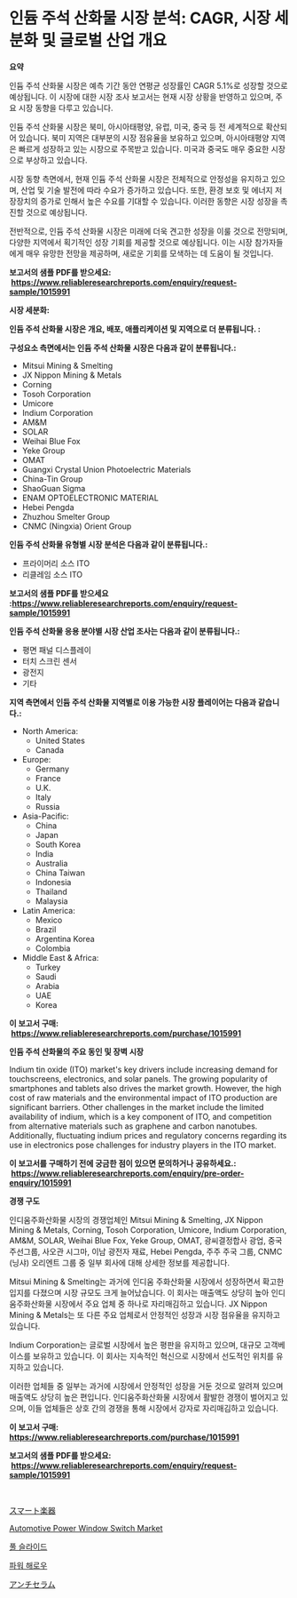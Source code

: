 <p><h1>인듐 주석 산화물 시장 분석: CAGR, 시장 세분화 및 글로벌 산업 개요</h1></p><p><strong>요약</strong></p>
<p><p>인듐 주석 산화물 시장은 예측 기간 동안 연평균 성장률인 CAGR 5.1%로 성장할 것으로 예상됩니다. 이 시장에 대한 시장 조사 보고서는 현재 시장 상황을 반영하고 있으며, 주요 시장 동향을 다루고 있습니다.</p><p>인듐 주석 산화물 시장은 북미, 아시아태평양, 유럽, 미국, 중국 등 전 세계적으로 확산되어 있습니다. 북미 지역은 대부분의 시장 점유율을 보유하고 있으며, 아시아태평양 지역은 빠르게 성장하고 있는 시장으로 주목받고 있습니다. 미국과 중국도 매우 중요한 시장으로 부상하고 있습니다.</p><p>시장 동향 측면에서, 현재 인듐 주석 산화물 시장은 전체적으로 안정성을 유지하고 있으며, 산업 및 기술 발전에 따라 수요가 증가하고 있습니다. 또한, 환경 보호 및 에너지 저장장치의 증가로 인해서 높은 수요를 기대할 수 있습니다. 이러한 동향은 시장 성장을 촉진할 것으로 예상됩니다.</p><p>전반적으로, 인듐 주석 산화물 시장은 미래에 더욱 견고한 성장을 이룰 것으로 전망되며, 다양한 지역에서 획기적인 성장 기회를 제공할 것으로 예상됩니다. 이는 시장 참가자들에게 매우 유망한 전망을 제공하며, 새로운 기회를 모색하는 데 도움이 될 것입니다.</p></p>
<p><strong>보고서의 샘플 PDF를 받으세요: &nbsp;<a href="https://www.reliableresearchreports.com/enquiry/request-sample/1015991">https://www.reliableresearchreports.com/enquiry/request-sample/1015991</a></strong></p>
<p><strong>시장 세분화:</strong></p>
<p><strong> 인듐 주석 산화물 시장은 개요, 배포, 애플리케이션 및 지역으로 더 분류됩니다. :</strong></p>
<p><strong>구성요소 측면에서는 인듐 주석 산화물 시장은 다음과 같이 분류됩니다.:</strong></p>
<p><ul><li>Mitsui Mining & Smelting</li><li>JX Nippon Mining & Metals</li><li>Corning</li><li>Tosoh Corporation</li><li>Umicore</li><li>Indium Corporation</li><li>AM&M</li><li>SOLAR</li><li>Weihai Blue Fox</li><li>Yeke Group</li><li>OMAT</li><li>Guangxi Crystal Union Photoelectric Materials</li><li>China-Tin Group</li><li>ShaoGuan Sigma</li><li>ENAM OPTOELECTRONIC MATERIAL</li><li>Hebei Pengda</li><li>Zhuzhou Smelter Group</li><li>CNMC (Ningxia) Orient Group</li></ul></p>
<p><strong> 인듐 주석 산화물 유형별 시장 분석은 다음과 같이 분류됩니다.:</strong></p>
<p><ul><li>프라이머리 소스 ITO</li><li>리클레임 소스 ITO</li></ul></p>
<p><strong>보고서의 샘플 PDF를 받으세요 :<a href="https://www.reliableresearchreports.com/enquiry/request-sample/1015991">https://www.reliableresearchreports.com/enquiry/request-sample/1015991</a></strong></p>
<p><strong> 인듐 주석 산화물 응용 분야별 시장 산업 조사는 다음과 같이 분류됩니다.:</strong></p>
<p><ul><li>평면 패널 디스플레이</li><li>터치 스크린 센서</li><li>광전지</li><li>기타</li></ul></p>
<p><strong>지역 측면에서 인듐 주석 산화물 지역별로 이용 가능한 시장 플레이어는 다음과 같습니다.:</strong></p>
<p><ul>
    <li>
        North America:
        <ul>
            <li>United States</li>
            <li>Canada</li>
        </ul>
    </li>
    <li>
        Europe:
        <ul>
            <li>Germany</li>
            <li>France</li>
            <li>U.K.</li>
            <li>Italy</li>
            <li>Russia</li>
        </ul>
    </li>
    <li>
        Asia-Pacific:
        <ul>
            <li>China</li>
            <li>Japan</li>
            <li>South Korea</li>
            <li>India</li>
            <li>Australia</li>
            <li>China Taiwan</li>
            <li>Indonesia</li>
            <li>Thailand</li>
            <li>Malaysia</li>
        </ul>
    </li>
    <li>
        Latin America:
        <ul>
            <li>Mexico</li>
            <li>Brazil</li>
            <li>Argentina Korea</li>
            <li>Colombia</li>
        </ul>
    </li>
    <li>
        Middle East & Africa:
        <ul>
            <li>Turkey</li>
            <li>Saudi</li>
            <li>Arabia</li>
            <li>UAE</li>
            <li>Korea</li>
        </ul>
    </li>
    </ul></p>
<p><strong>이 보고서 구매: &nbsp;<a href="https://www.reliableresearchreports.com/purchase/1015991">https://www.reliableresearchreports.com/purchase/1015991</a></strong></p>
<p><strong>인듐 주석 산화물의 주요 동인 및 장벽 시장</strong></p>
<p><p>Indium tin oxide (ITO) market's key drivers include increasing demand for touchscreens, electronics, and solar panels. The growing popularity of smartphones and tablets also drives the market growth. However, the high cost of raw materials and the environmental impact of ITO production are significant barriers. Other challenges in the market include the limited availability of indium, which is a key component of ITO, and competition from alternative materials such as graphene and carbon nanotubes. Additionally, fluctuating indium prices and regulatory concerns regarding its use in electronics pose challenges for industry players in the ITO market.</p></p>
<p><strong>이 보고서를 구매하기 전에 궁금한 점이 있으면 문의하거나 공유하세요.: &nbsp;<a href="https://www.reliableresearchreports.com/enquiry/pre-order-enquiry/1015991">https://www.reliableresearchreports.com/enquiry/pre-order-enquiry/1015991</a></strong></p>
<p><strong>경쟁 구도</strong></p>
<p><p>인디움주화산화물 시장의 경쟁업체인 Mitsui Mining & Smelting, JX Nippon Mining & Metals, Corning, Tosoh Corporation, Umicore, Indium Corporation, AM&M, SOLAR, Weihai Blue Fox, Yeke Group, OMAT, 광씨결정합사 광업, 중국주선그룹, 사오관 시그마, 이남 광전자 재료, Hebei Pengda, 주주 주국 그룹, CNMC (닝샤) 오리엔트 그룹 중 일부 회사에 대해 상세한 정보를 제공합니다. </p><p>Mitsui Mining & Smelting는 과거에 인디움 주화산화물 시장에서 성장하면서 확고한 입지를 다졌으며 시장 규모도 크게 늘어났습니다. 이 회사는 매출액도 상당히 높아 인디움주화산화물 시장에서 주요 업체 중 하나로 자리매김하고 있습니다. JX Nippon Mining & Metals는 또 다른 주요 업체로서 안정적인 성장과 시장 점유율을 유지하고 있습니다. </p><p>Indium Corporation는 글로벌 시장에서 높은 평판을 유지하고 있으며, 대규모 고객베이스를 보유하고 있습니다. 이 회사는 지속적인 혁신으로 시장에서 선도적인 위치를 유지하고 있습니다. </p><p>이러한 업체들 중 일부는 과거에 시장에서 안정적인 성장을 거둔 것으로 알려져 있으며 매출액도 상당히 높은 편입니다. 인디움주화산화물 시장에서 활발한 경쟁이 벌어지고 있으며, 이들 업체들은 상호 간의 경쟁을 통해 시장에서 강자로 자리매김하고 있습니다.</p></p>
<p><strong>이 보고서 구매: &nbsp; <a href="https://www.reliableresearchreports.com/purchase/1015991">https://www.reliableresearchreports.com/purchase/1015991</a></strong></p>
<p><strong>보고서의 샘플 PDF를 받으세요: &nbsp;<a href="https://www.reliableresearchreports.com/enquiry/request-sample/1015991">https://www.reliableresearchreports.com/enquiry/request-sample/1015991</a></strong><strong></strong></p>
<p>&nbsp;</p>
<p><p><a href="https://medium.com/@lily-u-genius/%E3%82%B9%E3%83%9E%E3%83%BC%E3%83%88%E6%A5%BD%E5%99%A8%E5%B8%82%E5%A0%B4%E3%81%AE%E3%82%B5%E3%82%A4%E3%82%BA%E3%81%AF-%E4%B8%96%E7%95%8C%E3%81%AE%E6%A5%AD%E7%95%8C%E3%81%A7%E6%9C%80%E3%82%82%E9%81%A9%E3%81%97%E3%81%9F%E3%83%9E%E3%83%BC%E3%82%B1%E3%83%86%E3%82%A3%E3%83%B3%E3%82%B0%E3%83%81%E3%83%A3%E3%83%8D%E3%83%AB%E3%82%92%E6%98%8E%E3%82%89%E3%81%8B%E3%81%AB%E3%81%97%E3%81%BE%E3%81%99-3e850b796c25">スマート楽器</a></p><p><a href="https://github.com/Glendatilghmankmgz0rbhwpy/Market-Research-Report-List-1/blob/main/automotive-power-window-switch-market.md">Automotive Power Window Switch Market</a></p><p><a href="https://medium.com/@mamdouh_alnadi/%EC%88%98%EC%98%81%EC%9E%A5-%EC%8A%AC%EB%9D%BC%EC%9D%B4%EB%93%9C-%EC%8B%9C%EC%9E%A5-%EC%A1%B0%EC%82%AC-%EB%B3%B4%EA%B3%A0%EC%84%9C-%EA%B7%B8-%EC%97%AD%EC%82%AC-%EB%B0%8F-2024%EB%85%84%EB%B6%80%ED%84%B0-2031%EB%85%84%EA%B9%8C%EC%A7%80%EC%9D%98-%EC%98%88%EC%B8%A1-dda5eee984b2">풀 슬라이드</a></p><p><a href="https://medium.com/@mamdouh_alnadi/2024%EB%85%84%EB%B6%80%ED%84%B0-2031%EB%85%84%EA%B9%8C%EC%A7%80%EC%9D%98-%EA%B8%B0%EA%B0%84%EC%97%90-%EB%8C%80%ED%95%9C-%ED%8C%8C%EC%9B%8C-%ED%95%98%EB%A1%9C-%EC%8B%9C%EC%9E%A5-%EB%B6%84%EC%84%9D-%EB%B0%8F-%EA%B7%9C%EB%AA%A8-%EC%98%88%EC%B8%A1-45966cda8e5e">파워 해로우</a></p><p><a href="https://medium.com/@sandeepayare180/%E3%82%A2%E3%83%B3%E3%83%81%E3%82%BB%E3%83%A9%E3%83%A0%E5%B8%82%E5%A0%B4%E3%81%AE%E8%A6%8F%E6%A8%A1%E3%81%AF-%E3%82%B0%E3%83%AD%E3%83%BC%E3%83%90%E3%83%AB%E6%A5%AD%E7%95%8C%E3%81%A7%E6%9C%80%E9%81%A9%E3%81%AA%E3%83%9E%E3%83%BC%E3%82%B1%E3%83%86%E3%82%A3%E3%83%B3%E3%82%B0%E3%83%81%E3%83%A3%E3%83%8D%E3%83%AB%E3%82%92%E6%98%8E%E3%82%89%E3%81%8B%E3%81%AB%E3%81%97%E3%81%BE%E3%81%99-0bc8788a78dd">アンチセラム</a></p></p>